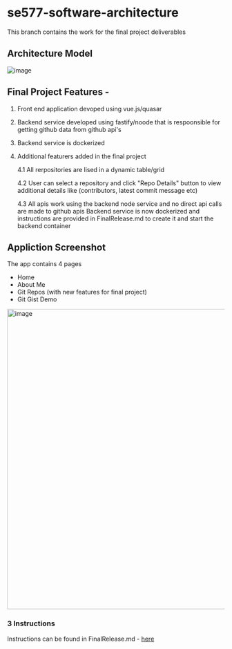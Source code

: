 # se577-software-architecture

This branch contains the work for the final project deliverables

## Architecture Model

![image](https://user-images.githubusercontent.com/3461182/167307621-50833008-61a1-43e6-befa-e6e86eb71a73.png)

## Final Project Features -
1. Front end application devoped using vue.js/quasar
2. Backend service developed using fastify/noode that is respoonsible for getting github data from github api's
3. Backend service is dockerized
4. Additional featurers added in the final project

    4.1 All rerpositories are lised in a dynamic table/grid
  
    4.2 User can select a repository and click "Repo Details" button to view additional details like (contributors, latest commit message etc)
  
    4.3 All apis work using the backend node service and no direct api calls are made to github apis
Backend service is now dockerized and instructions are provided in FinalRelease.md to create it and start the backend container

## Appliction Screenshot

The app contains 4 pages
* Home
* About Me
* Git Repos (with new features for final project)
* Git Gist Demo

<img width="695" alt="image" src="https://user-images.githubusercontent.com/3461182/172252049-d1ff7e39-f465-45a1-a02c-7e068922687c.png">


### 3 Instructions

Instructions can be found in FinalRelease.md - [here](https://github.com/harshgit/se577-software-architecture/blob/proj-final/FinalRelease.md)
